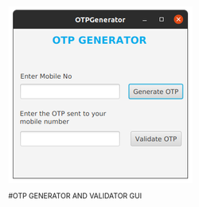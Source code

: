 ![alt text](https://github.com/viveknimbolkar/JavaFx-mini-projects/blob/main/images/Screenshot%20from%202021-02-17%2014-33-10.png)

#OTP GENERATOR AND VALIDATOR GUI 
